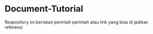 # Document-Tutorial


Respository ini beriskan perintah perintah atau link yang bisa di jadikan referensi
